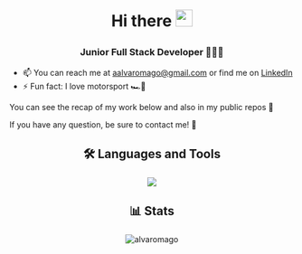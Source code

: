# <p align="center">Hi there <img src="https://raw.githubusercontent.com/iampavangandhi/iampavangandhi/master/gifs/Hi.gif" width="30px" /></p>

### <p align="center">Junior Full Stack Developer 👨🏻‍💻</p>

- 📫 You can reach me at aalvaromago@gmail.com or find me on <a href="https://www.linkedin.com/in/aalvaromago">LinkedIn</a>
- ⚡ Fun fact: I love motorsport 🏎️💨

You can see the recap of my work below and also in my public repos 👀

If you have any question, be sure to contact me! 🤙

## <p align="center">🛠️ Languages and Tools</p>
<p align="center">
  <a href="https://skillicons.dev">
    <img src="https://skillicons.dev/icons?i=java,js,html,css,ts,mysql,mongodb,py,php,angular,nodejs,bootstrap,git,eclipse,vscode" />
  </a>
</p>

## <p align="center">📊 Stats</p>
<p align="center"> <img src="https://github-readme-stats.vercel.app/api/top-langs/?username=alvaromago&theme=dark&layout=compact&langs_count=9" alt="alvaromago" /> </p>
